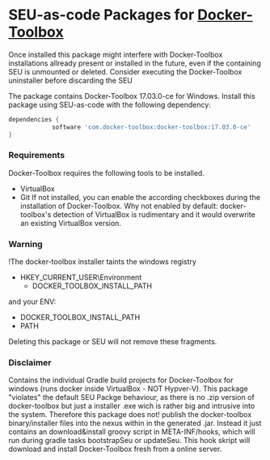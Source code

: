 # SEU-as-code Packages for [Docker-Toolbox](https://www.docker.com/products/docker-toolbox)

Once installed this package might interfere with Docker-Toolbox installations allready present or installed in the future, even if the containing SEU is unmounted or deleted.
Consider executing the Docker-Toolbox uninstaller before discarding the SEU


The package contains Docker-Toolbox 17.03.0-ce for Windows. 
Install this package using SEU-as-code with the following dependency:
```groovy
dependencies {
		    software 'com.docker-toolbox:docker-toolbox:17.03.0-ce'
}
```

### Requirements
Docker-Toolbox requires the following tools to be installed.
 * VirtualBox
 * Git
If not installed, you can enable the according checkboxes during the installation of Docker-Toolbox.
Why not enabled by default: docker-toolbox's detection of VirtualBox is rudimentary and it would overwrite an existing VirtualBox version.



### Warning
!The docker-toolbox installer taints the windows registry
  * HKEY_CURRENT_USER\Environment
    * DOCKER_TOOLBOX_INSTALL_PATH
    
and your ENV:
  * DOCKER_TOOLBOX_INSTALL_PATH
  * PATH

Deleting this package or SEU will not remove these fragments.

###  Disclaimer
Contains the individual Gradle build projects for Docker-Toolbox for windows (runs docker inside VirtualBox - NOT Hypver-V).
This package "violates" the default SEU Packge behaviour, as there is no .zip version of docker-toolbox but just a installer .exe wich is rather big and intrusive into the system.
Therefore this package does not! publish the docker-toolbox binary/installer files into the nexus within in the generated .jar. 
Instead it just contains an download&install groovy script in META-INF/hooks, which will run during gradle tasks bootstrapSeu or updateSeu.
This hook skript will download and install Docker-Toolbox fresh from a online server.